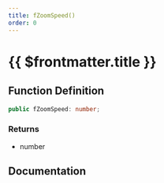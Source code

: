 ```yaml
---
title: fZoomSpeed()
order: 0
---
```


# {{ $frontmatter.title }}

## Function Definition

```ts
public fZoomSpeed: number;
```

### Returns

* number

## Documentation

<!--@include: ./parts/fZoomSpeed.md-->
